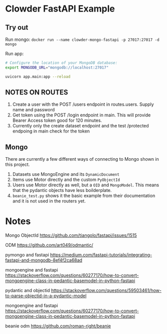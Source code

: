 # Clowder FastAPI Example

## Try out
Run mongo: `docker run --name clowder-mongo-fastapi -p 27017:27017 -d mongo`

Run app:
```bash
# Configure the location of your MongoDB database:
export MONGODB_URL="mongodb://localhost:27017"

uvicorn app.main:app --reload
```

## NOTES ON ROUTES

1. Create a user with the POST /users endpoint in routes.users. Supply name and password
2. Get token using the POST /login endpoint in main. This will provide Bearer Access token good for 120 minutes.
3. Currently only the create dataset endpoint and the test /protected endpoing in main check for the token

## Mongo

There are currently a few different ways of connecting to Mongo shown in this project.

1. Datasets use MongoEngine and its `DynamicDocument`
2. Items use Motor directly and the custom `PyObjectId`
3. Users use Motor directly as well, but a `OID` and `MongoModel`. This means that the pydantic objects have less boilderplate.
4. `beanie_test.py` shows it the basic example from their documentation and it is not used in the routers yet.

# Notes

Mongo ObjectId
https://github.com/tiangolo/fastapi/issues/1515

ODM
https://github.com/art049/odmantic/

pymongo and fastapi
https://medium.com/fastapi-tutorials/integrating-fastapi-and-mongodb-8ef4f2ca68ad

mongoengine and fastapi
https://stackoverflow.com/questions/60277170/how-to-convert-mongoengine-class-in-pedantic-basemodel-in-python-fastapi

pydantic and objectid
https://stackoverflow.com/questions/59503461/how-to-parse-objectid-in-a-pydantic-model

mongoengine and fastapi
https://stackoverflow.com/questions/60277170/how-to-convert-mongoengine-class-in-pedantic-basemodel-in-python-fastapi

beanie odm
https://github.com/roman-right/beanie

